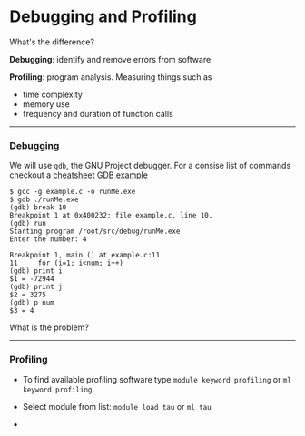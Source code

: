# Debugging and Profiling

What's the difference?

**Debugging**: identify and remove errors from software

**Profiling**: program analysis. Measuring things such as 
  * time complexity
  * memory use
  * frequency and duration of function calls

_____________________

### Debugging

We will use `gdb`, the GNU Project debugger.
For a consise list of commands checkout a [cheatsheet](https://darkdust.net/files/GDB%20Cheat%20Sheet.pdf)
[GDB example](https://www.thegeekstuff.com/2010/03/debug-c-program-using-gdb)
```
$ gcc -g example.c -o runMe.exe
$ gdb ./runMe.exe
(gdb) break 10
Breakpoint 1 at 0x400232: file example.c, line 10.
(gdb) run
Starting program /root/src/debug/runMe.exe
Enter the number: 4

Breakpoint 1, main () at example.c:11
11     for (i=1; i<num; i++)
(gdb) print i
$1 = -72944
(gdb) print j
$2 = 3275
(gdb) p num
$3 = 4
```

What is the problem?
_____________________

### Profiling

* To find available profiling software type `module keyword profiling` or `ml keyword profiling`.

* Select module from list: `module load tau` or `ml tau`

* 





